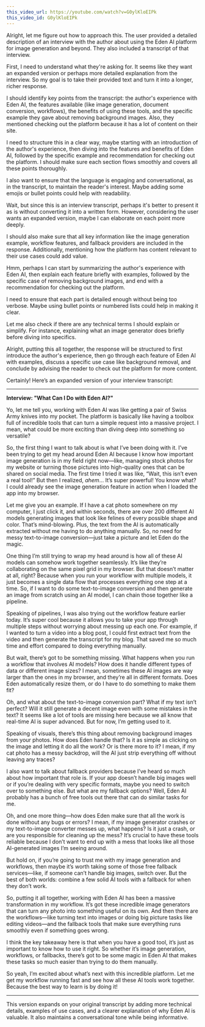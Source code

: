 ```yaml
---
this_video_url: https://youtube.com/watch?v=G0ylKloEIPk
this_video_id: G0ylKloEIPk
---
```

<think>
Alright, let me figure out how to approach this. The user provided a detailed description of an interview with the author about using the Eden AI platform for image generation and beyond. They also included a transcript of that interview.

First, I need to understand what they're asking for. It seems like they want an expanded version or perhaps more detailed explanation from the interview. So my goal is to take their provided text and turn it into a longer, richer response.

I should identify key points from the transcript: the author's experience with Eden AI, the features available (like image generation, document conversion, workflows), the benefits of using these tools, and the specific example they gave about removing background images. Also, they mentioned checking out the platform because it has a lot of content on their site.

I need to structure this in a clear way, maybe starting with an introduction of the author's experience, then diving into the features and benefits of Eden AI, followed by the specific example and recommendation for checking out the platform. I should make sure each section flows smoothly and covers all these points thoroughly.

I also want to ensure that the language is engaging and conversational, as in the transcript, to maintain the reader's interest. Maybe adding some emojis or bullet points could help with readability.

Wait, but since this is an interview transcript, perhaps it's better to present it as is without converting it into a written form. However, considering the user wants an expanded version, maybe I can elaborate on each point more deeply.

I should also make sure that all key information like the image generation example, workflow features, and fallback providers are included in the response. Additionally, mentioning how the platform has content relevant to their use cases could add value.

Hmm, perhaps I can start by summarizing the author's experience with Eden AI, then explain each feature briefly with examples, followed by the specific case of removing background images, and end with a recommendation for checking out the platform.

I need to ensure that each part is detailed enough without being too verbose. Maybe using bullet points or numbered lists could help in making it clear.

Let me also check if there are any technical terms I should explain or simplify. For instance, explaining what an image generator does briefly before diving into specifics.

Alright, putting this all together, the response will be structured to first introduce the author's experience, then go through each feature of Eden AI with examples, discuss a specific use case like background removal, and conclude by advising the reader to check out the platform for more content.
</think>

Certainly! Here’s an expanded version of your interview transcript:

---

**Interview: "What Can I Do with Eden AI?"**

Yo, let me tell you, working with Eden AI was like getting a pair of Swiss Army knives into my pocket. The platform is basically like having a toolbox full of incredible tools that can turn a simple request into a massive project. I mean, what could be more exciting than diving deep into something so versatile?

So, the first thing I want to talk about is what I’ve been doing with it. I’ve been trying to get my head around Eden AI because I know how important image generation is in my field right now—like, managing stock photos for my website or turning those pictures into high-quality ones that can be shared on social media. The first time I tried it was like, “Wait, this isn’t even a real tool!” But then I realized, *ahem*… It’s super powerful! You know what? I could already see the image generation feature in action when I loaded the app into my browser.

Let me give you an example. If I have a cat photo somewhere on my computer, I just click it, and within seconds, there are over 200 different AI models generating images that look like felines of every possible shape and color. That’s mind-blowing. Plus, the text from the AI is automatically extracted without me having to do anything manually. So, no need for messy text-to-image conversion—just take a picture and let Eden do the magic.

One thing I’m still trying to wrap my head around is how all of these AI models can somehow work together seamlessly. It’s like they’re collaborating on the same pixel grid in my browser. But that doesn’t matter at all, right? Because when you run your workflow with multiple models, it just becomes a single data flow that processes everything one step at a time. So, if I want to do some text-to-image conversion and then generate an image from scratch using an AI model, I can chain those together like a pipeline.

Speaking of pipelines, I was also trying out the workflow feature earlier today. It’s super cool because it allows you to take your app through multiple steps without worrying about messing up each one. For example, if I wanted to turn a video into a blog post, I could first extract text from the video and then generate the transcript for my blog. That saved me so much time and effort compared to doing everything manually.

But wait, there’s got to be something missing. What happens when you run a workflow that involves AI models? How does it handle different types of data or different image sizes? I mean, sometimes these AI images are way larger than the ones in my browser, and they’re all in different formats. Does Eden automatically resize them, or do I have to do something to make them fit?

Oh, and what about the text-to-image conversion part? What if my text isn’t perfect? Will it still generate a decent image even with some mistakes in the text? It seems like a lot of tools are missing here because we all know that real-time AI is super advanced. But for now, I’m getting used to it.

Speaking of visuals, there’s this thing about removing background images from your photos. How does Eden handle that? Is it as simple as clicking on the image and letting it do all the work? Or is there more to it? I mean, if my cat photo has a messy backdrop, will the AI just strip everything off without leaving any traces?

I also want to talk about fallback providers because I’ve heard so much about how important that role is. If your app doesn’t handle big images well or if you’re dealing with very specific formats, maybe you need to switch over to something else. But what are my fallback options? Well, Eden AI probably has a bunch of free tools out there that can do similar tasks for me.

Oh, and one more thing—how does Eden make sure that all the work is done without any bugs or errors? I mean, if my image generator crashes or my text-to-image converter messes up, what happens? Is it just a crash, or are you responsible for cleaning up the mess? It’s crucial to have these tools reliable because I don’t want to end up with a mess that looks like all those AI-generated images I’m seeing around.

But hold on, if you’re going to trust me with my image generation and workflows, then maybe it’s worth taking some of those free fallback services—like, if someone can’t handle big images, switch over. But the best of both worlds: combine a few solid AI tools with a fallback for when they don’t work.

So, putting it all together, working with Eden AI has been a massive transformation in my workflow. It’s got these incredible image generators that can turn any photo into something useful on its own. And then there are the workflows—like turning text into images or doing big picture tasks like editing videos—and the fallback tools that make sure everything runs smoothly even if something goes wrong.

I think the key takeaway here is that when you have a good tool, it’s just as important to know how to use it right. So whether it’s image generation, workflows, or fallbacks, there’s got to be some magic in Eden AI that makes these tasks so much easier than trying to do them manually.

So yeah, I’m excited about what’s next with this incredible platform. Let me get my workflow running fast and see how all these AI tools work together. Because the best way to learn is by doing it!

--- 

This version expands on your original transcript by adding more technical details, examples of use cases, and a clearer explanation of why Eden AI is valuable. It also maintains a conversational tone while being informative.
